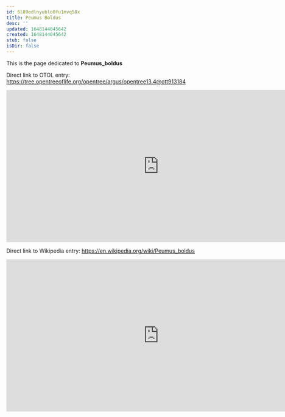 ```yaml
---
id: 6l89edlnyublo0fu1mvq58x
title: Peumus Boldus
desc: ''
updated: 1648144045642
created: 1648144045642
stub: false
isDir: false
---
```

This is the page dedicated to **Peumus_boldus**


Direct link to OTOL entry: https://tree.opentreeoflife.org/opentree/argus/opentree13.4@ott913184



<html>
    <body>
    <iframe src="https://tree.opentreeoflife.org/opentree/argus/opentree13.4@ott913184"
    width="800" height="400" frameborder="0" allowfullscreen> </iframe>
    </body>
</html>
    


Direct link to Wikipedia entry: https://en.wikipedia.org/wiki/Peumus_boldus



<html>
    <body>
    <iframe src="https://en.wikipedia.org/wiki/Peumus_boldus"
    width="800" height="400" frameborder="0" allowfullscreen> </iframe>
    </body>
</html>
    

